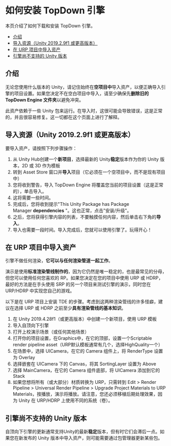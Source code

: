 如何安装 TopDown 引擎
==========

本页介绍了如何下载和安装 TopDown 引擎。

-   [介绍](https://topdown-engine-docs.moremountains.com/install.html#introduction)[](https://topdown-engine-docs.moremountains.com/install.html#introduction)
-   [导入资源（Unity 2019.2.9f1 或更高版本）](https://topdown-engine-docs.moremountains.com/install.html#importing-the-asset-unity-201929f1-or-higher)[](https://topdown-engine-docs.moremountains.com/install.html#importing-the-asset-unity-201929f1-or-higher)
-   [在 URP 项目中导入资产](https://topdown-engine-docs.moremountains.com/install.html#importing-the-asset-in-a-urp-project)[](https://topdown-engine-docs.moremountains.com/install.html#importing-the-asset-in-a-urp-project)
-   [引擎尚不支持的 Unity 版本](https://topdown-engine-docs.moremountains.com/install.html#unity-versions-not-yet-supported-by-the-engine)[](https://topdown-engine-docs.moremountains.com/install.html#unity-versions-not-yet-supported-by-the-engine)

介绍[](https://topdown-engine-docs.moremountains.com/install.html#introduction)
-----------------------------------------------------------------------------

无论您使用什么版本的 Unity，请记住始终在**空项目中**导入资产，以便正确导入引擎的项目设置。如果您决定不在空白项目中导入，请至少确保先**删除旧的 TopDown Engine 文件夹**以避免冲突。

此资产依赖于一些 Unity 包来运行。在导入时，这很可能会导致错误，这是正常的，并且很容易修复。这一切都在这个页面上进行了解释。

导入资源（Unity 2019.2.9f1 或更高版本）[](https://topdown-engine-docs.moremountains.com/install.html#importing-the-asset-unity-201929f1-or-higher)
---------------------------------------------------------------------------------------------------------------------------------------

要导入资产，请按照下列步骤操作：

1.  从 Unity Hub创建一个**新项目**，选择最新的 Unity**稳定**版本作为你的 Unity 版本，2D 或 3D 作为模板
2.  转到 Asset Store 窗口并**导入**项目（它必须在一个空项目中，而不是现有项目中）
3.  您将收到警告，导入 TopDown Engine 将覆盖您当前的项目设置（这是正常的），单击导入。
4.  这将需要一些时间。
5.  完成后，您将收到提示"This Unity Package has Package Manager **dependencies** "。这也正常，点击"安装/升级"。
6.  之后，您将获得引擎内容的列表，不要触摸任何内容，然后单击右下角的**导入**。
7.  导入也需要一段时间。导入完成后，您就可以使用引擎了。玩得开心！

在 URP 项目中导入资产[](https://topdown-engine-docs.moremountains.com/install.html#importing-the-asset-in-a-urp-project)
----------------------------------------------------------------------------------------------------------------

引擎不做任何渲染，**它可以与任何渲染管道一起工作**。

演示是使用**标准渲染管线制作的**，因为它仍然是唯一稳定的，也是最常见的分母，但您可以使用任何您喜欢的 RP。如果您决定在您的项目中使用 URP 或 HDRP，最好的方法是在手头使用 SRP 的另一个项目来测试引擎的演示，同时您在 URP/HDRP 中实现您自己的游戏。

以下是在 URP 项目上安装 TDE 的步骤。考虑到这两种渲染管线的许多怪癖，建议在选择 URP 或 HDRP 之前至少**具有渲染管线的基本知识**。

1.  在 Unity 2019.4.28f1（或更高版本）中创建一个新项目，使用 URP 模板
2.  导入自顶向下引擎
3.  打开上校演示场景（或任何其他场景）
4.  打开你的项目设置，在Graphics中，在它的顶部，设置一个Scriptable render pipeline asset（URP默认模板通常有几个，选择HighQuality一个）
5.  在场景中，选择 UICamera，在它的 Camera 组件上，将 RenderType 设置为 Overlay
6.  选择嵌套在 UICamera 下的 Canvas，将其 SortingLayer 设置为 Above
7.  选择 MainCamera，在它的 Camera 组件底部，将 UICamera 添加到它的 Stack
8.  如果您想将所有（或大部分）材质转换为 URP，只需转到 Edit > Render Pipeline > Universal Render Pipeline > Upgrade Project Materials to URP Materials，按播放，演示将播放。请注意，您还必须移植后期处理效果，因为 Unity 在 URP/HDRP 上使用不同的系统（卷）。

引擎尚不支持的 Unity 版本[](https://topdown-engine-docs.moremountains.com/install.html#unity-versions-not-yet-supported-by-the-engine)
-----------------------------------------------------------------------------------------------------------------------------

自顶向下引擎的更新通常支持Unity的最新**稳定**版本，但有时它们会滞后一点。如果您在新发布的 Unity 版本中导入资产，则可能需要通过包管理器更新某些包。